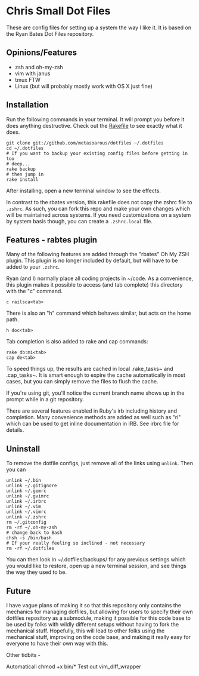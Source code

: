 # Chris Small Dot Files

These are config files for setting up a system the way I like it. It is
based on the Ryan Bates Dot Files repository.

## Opinions/Features

* zsh and oh-my-zsh
* vim with janus
* tmux FTW
* Linux (but will probably mostly work with OS X just fine)

## Installation

Run the following commands in your terminal. It will prompt you before it does anything destructive. Check out the [Rakefile](https://github.com/metasoarous/dotfiles/blob/custom-bash-zsh/Rakefile) to see exactly what it does.

```terminal
git clone git://github.com/metasoarous/dotfiles ~/.dotfiles
cd ~/.dotfiles
# If you want to backup your existing config files before getting in too
# deep...
rake backup
# then jump in
rake install
```

After installing, open a new terminal window to see the effects.

In contrast to the rbates version, this rakefile does not copy the zshrc
file to `.zshrc`. As such, you can fork this repo and make your own
changes which will be maintained across systems. If you need
customizations on a system by system basis though, you can create a
`.zshrc.local` file.


## Features - rabtes plugin

Many of the following features are added through the "rbates" Oh My ZSH plugin. This plugin is no longer included by default, but will have to be added to your `.zshrc`.

Ryan (and I) normally place all coding projects in ~/code. As a convenience, this plugin makes it possible to access (and tab complete) this directory with the "c" command.

```terminal
c railsca<tab>
```

There is also an "h" command which behaves similar, but acts on the home path.

```terminal
h doc<tab>
```

Tab completion is also added to rake and cap commands:

```
rake db:mi<tab>
cap de<tab>
```

To speed things up, the results are cached in local .rake_tasks~ and .cap_tasks~. It is smart enough to expire the cache automatically in most cases, but you can simply remove the files to flush the cache.

If you're using git, you'll notice the current branch name shows up in the prompt while in a git repository.

There are several features enabled in Ruby's irb including history and completion. Many convenience methods are added as well such as "ri" which can be used to get inline documentation in IRB. See irbrc file for details.


## Uninstall

To remove the dotfile configs, just remove all of the links using `unlink`. Then you can 

```terminal
unlink ~/.bin
unlink ~/.gitignore
unlink ~/.gemrc
unlink ~/.gvimrc
unlink ~/.irbrc
unlink ~/.vim
unlink ~/.vimrc
unlink ~/.zshrc
rm ~/.gitconfig
rm -rf ~/.oh-my-zsh
# change back to Bash
chsh -s /bin/bash
# If your really feeling so inclined - not necessary
rm -rf ~/.dotfiles
```

You can then look in ~/.dotfiles/backups/ for any previous settings
which you would like to restore, open up a new terminal session, and see
things the way they used to be.


## Future

I have vague plans of making it so that this repository only contains
the mechanics for managing dotfiles, but allowing for users to specify
their own dotfiles repository as a submodule, making it possible for
this code base to be used by folks with wildly different setups without
having to fork the mechanical stuff. Hopefully, this will lead to other
folks using the mechanical stuff, improving on the code base, and making
it really easy for everyone to have their own way with this.

Other tidbits -

Automaticall chmod +x bin/*
Test out vim_diff_wrapper
